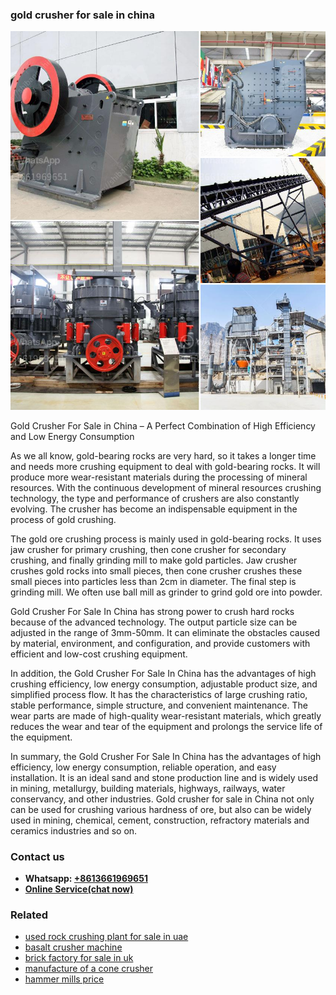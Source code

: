 <h3>gold crusher for sale in china</h3><img src='1706768171.jpg' alt=''><p>Gold Crusher For Sale in China – A Perfect Combination of High Efficiency and Low Energy Consumption</p><p>As we all know, gold-bearing rocks are very hard, so it takes a longer time and needs more crushing equipment to deal with gold-bearing rocks. It will produce more wear-resistant materials during the processing of mineral resources. With the continuous development of mineral resources crushing technology, the type and performance of crushers are also constantly evolving. The crusher has become an indispensable equipment in the process of gold crushing.</p><p>The gold ore crushing process is mainly used in gold-bearing rocks. It uses jaw crusher for primary crushing, then cone crusher for secondary crushing, and finally grinding mill to make gold particles. Jaw crusher crushes gold rocks into small pieces, then cone crusher crushes these small pieces into particles less than 2cm in diameter. The final step is grinding mill. We often use ball mill as grinder to grind gold ore into powder.</p><p>Gold Crusher For Sale In China has strong power to crush hard rocks because of the advanced technology. The output particle size can be adjusted in the range of 3mm-50mm. It can eliminate the obstacles caused by material, environment, and configuration, and provide customers with efficient and low-cost crushing equipment.</p><p>In addition, the Gold Crusher For Sale In China has the advantages of high crushing efficiency, low energy consumption, adjustable product size, and simplified process flow. It has the characteristics of large crushing ratio, stable performance, simple structure, and convenient maintenance. The wear parts are made of high-quality wear-resistant materials, which greatly reduces the wear and tear of the equipment and prolongs the service life of the equipment.</p><p>In summary, the Gold Crusher For Sale In China has the advantages of high efficiency, low energy consumption, reliable operation, and easy installation. It is an ideal sand and stone production line and is widely used in mining, metallurgy, building materials, highways, railways, water conservancy, and other industries. Gold crusher for sale in China not only can be used for crushing various hardness of ore, but also can be widely used in mining, chemical, cement, construction, refractory materials and ceramics industries and so on.</p><h3>Contact us</h3><ul><li><strong>Whatsapp:&nbsp;<a href="https://wa.me/8613661969651">+8613661969651</a></strong></li><li><a href="https://swt.shibang-china.com/?git&amp;zhl&amp;gold crusher for sale in china"><strong>Online Service(chat now)</strong></a></li></ul><h3>Related</h3><ul><li><a href='used rock crushing plant for sale in uae.md'>used rock crushing plant for sale in uae</a></li><li><a href='basalt crusher machine.md'>basalt crusher machine</a></li><li><a href='brick factory for sale in uk.md'>brick factory for sale in uk</a></li><li><a href='manufacture of a cone crusher.md'>manufacture of a cone crusher</a></li><li><a href='hammer mills price.md'>hammer mills price</a></li></ul>